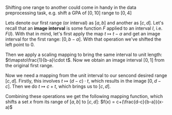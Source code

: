 Shifting one range to another could come in handy in the data preprocessing task, e.g. shift a GPA of $[0, 10]$ range to $[0, 4]$

Lets denote our first range (or interval) as $[a, b]$ and another as $[c, d]$. Let's recall that an **image interval** is some function $F$ applied to an interval $I$, i.e. $F(I)$. With that in mind, let's first apply the map $t\mapsto t - a$ and get an image interval for the first range: $[0, b-a]$. With that operation we've shifted the left point to $0$. 

Then we apply a scaling mapping to bring the same interval to unit length: $t\mapsto\frac{1}{b-a}\cdot t$. Now we obtain an image interval $[0, 1]$ from the original first range.

Now we need a mapping from the unit interval to our sencond desired range $[c, d]$. Firstly, this involves $t\mapsto(d-c)\cdot t$, which results in the image $[0, d-c]$. Then we do $t\mapsto c+t$, which brings us to $[c, d]$.

Combining these operations we get the following mapping function, which shifts a set $x$ from its range of $[a, b]$ to $[c, d]$: $f(x) = c+(\frac{d-c}{b-a})(x-a)$